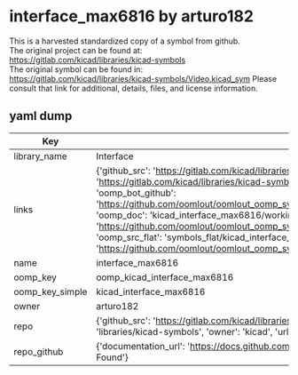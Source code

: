 # interface_max6816 by arturo182  
This is a harvested standardized copy of a symbol from github.  
The original project can be found at:  
https://gitlab.com/kicad/libraries/kicad-symbols  
The original symbol can be found in:
https://gitlab.com/kicad/libraries/kicad-symbols/Video.kicad_sym
Please consult that link for additional, details, files, and license information.  
## yaml dump  
| Key | Value |  
| --- | --- |  
| library_name | Interface |  
| links | {'github_src': 'https://gitlab.com/kicad/libraries/kicad-symbols/Video.kicad_sym', 'github_src_repo': 'https://gitlab.com/kicad/libraries/kicad-symbols', 'oomp_bot': 'kicad_interface_max6816/working', 'oomp_bot_github': 'https://github.com/oomlout/oomlout_oomp_symbol_bot/tree/main/kicad_interface_max6816/working', 'oomp_doc': 'kicad_interface_max6816/working', 'oomp_doc_github': 'https://github.com/oomlout/oomlout_oomp_symbol_doc/tree/main/kicad_interface_max6816/working', 'oomp_src_flat': 'symbols_flat/kicad_interface_max6816/working', 'oomp_src_flat_github': 'https://github.com/oomlout/oomlout_oomp_symbol_src/tree/main/kicad_interface_max6816/working'} |  
| name | interface_max6816 |  
| oomp_key | oomp_kicad_interface_max6816 |  
| oomp_key_simple | kicad_interface_max6816 |  
| owner | arturo182 |  
| repo | {'github_src': 'https://gitlab.com/kicad/libraries/kicad-symbols/Video.kicad_sym', 'name': 'libraries/kicad-symbols', 'owner': 'kicad', 'url': 'https://gitlab.com/kicad/libraries/kicad-symbols'} |  
| repo_github | {'documentation_url': 'https://docs.github.com/rest/repos/repos#get-a-repository', 'message': 'Not Found'} |  


